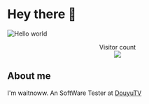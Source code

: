 # Hey there :wave:

<img src="https://raw.githubusercontent.com/waitnoww/waitnoww/master/resources/banner.png" alt="Hello world">

<p align="center"> 
  Visitor count<br>
  <img src="https://profile-counter.glitch.me/waitnoww/count.svg" />
</p>

## About me

I'm waitnoww. An SoftWare Tester at [DouyuTV](https://www.douyu.com) 

<!--
**sagar-viradiya/sagar-viradiya** is a ✨ _special_ ✨ repository because its `README.md` (this file) appears on your GitHub profile.

Here are some ideas to get you started:

- 🔭 I’m currently working on ...
- 🌱 I’m currently learning ...
- 👯 I’m looking to collaborate on ...
- 🤔 I’m looking for help with ...
- 💬 Ask me about ...
- 📫 How to reach me: ...
- 😄 Pronouns: ...
- ⚡ Fun fact: ...
-->
